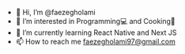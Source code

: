 - 👋 Hi, I’m @faezegholami
- 👀 I’m interested in Programming💻 and Cooking🥣
- 🌱 I’m currently learning React Native and Next JS
- 📫 How to reach me faezegholami97@gmail.com

<!---
faezegholami/faezegholami is a ✨ special ✨ repository because its `README.md` (this file) appears on your GitHub profile.
You can click the Preview link to take a look at your changes.
--->
